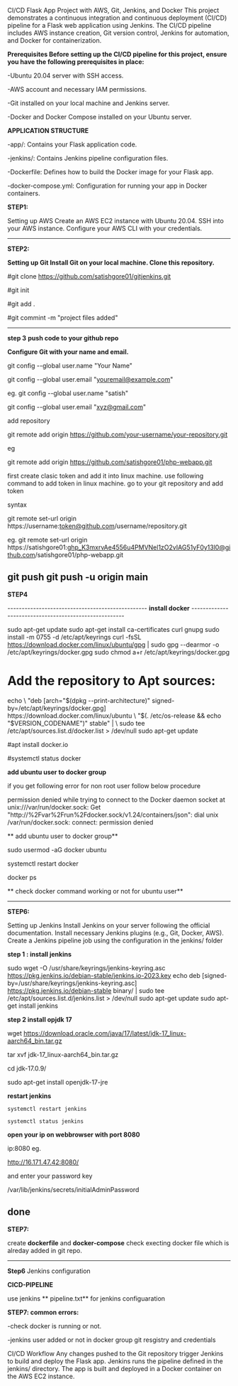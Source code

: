 CI/CD Flask App Project with AWS, Git, Jenkins, and Docker This project demonstrates a continuous integration and continuous deployment (CI/CD) pipeline for a Flask web application using Jenkins. The CI/CD pipeline includes AWS instance creation, Git version control, Jenkins for automation, and Docker for containerization.

**Prerequisites Before setting up the CI/CD pipeline for this project, ensure you have the following prerequisites in place:**

-Ubuntu 20.04 server with SSH access.

-AWS account and necessary IAM permissions. 

-Git installed on your local machine and Jenkins server. 

-Docker and Docker Compose installed on your Ubuntu server.

**APPLICATION STRUCTURE**

-app/: 
Contains your Flask application code.

-jenkins/: Contains Jenkins pipeline configuration files.

-Dockerfile: Defines how to build the Docker image for your Flask app.

-docker-compose.yml: Configuration for running your app in Docker containers.

**STEP1:**

Setting up AWS Create an AWS EC2 instance with Ubuntu 20.04. SSH into your AWS instance. Configure your AWS CLI with your credentials.

-----------------------------------------------------------------------------------------------------------------------

**STEP2:**

**Setting up Git Install Git on your local machine. Clone this repository.**

#git clone https://github.com/satishgore01/gitjenkins.git

#git init

#git add .

#git commint -m "project files added"

-------------------------------------------------------------------------------------------------------------------------

**step 3**
  **push code to your github repo**

**Configure Git with your name and email.**

git config --global user.name "Your Name" 

 git config --global user.email "youremail@example.com"

eg.
git config --global user.name "satish"

git config --global user.email "xyz@gmail.com"

add repository

git remote add origin https://github.com/your-username/your-repository.git

eg

git remote add origin https://github.com/satishgore01/php-webapp.git

first create clasic token and add it into linux machine. use following command to add token in linux machine. go to your git repository and add token

syntax

git remote set-url origin https://username:token@github.com/username/repository.git

eg. git remote set-url origin https://satishgore01:ghp_K3mxrvAe4556u4PMVNel1zO2vIAG51yF0y13l0@github.com/satishgore01/php-webapp.git

git push git push -u origin main
----------------------------------------------------------------------------------------------------------------------------------------------------------------

**STEP4**
 
 ------------------------------------------------- **install docker** ------------------------------------------------------

sudo apt-get update sudo apt-get install ca-certificates curl gnupg sudo install -m 0755 -d /etc/apt/keyrings curl -fsSL https://download.docker.com/linux/ubuntu/gpg | sudo gpg --dearmor -o /etc/apt/keyrings/docker.gpg sudo chmod a+r /etc/apt/keyrings/docker.gpg

# Add the repository to Apt sources: 

echo \ "deb [arch="$(dpkg --print-architecture)" signed-by=/etc/apt/keyrings/docker.gpg] https://download.docker.com/linux/ubuntu \ "$(. /etc/os-release && echo "$VERSION_CODENAME")" stable" | \ sudo tee /etc/apt/sources.list.d/docker.list > /dev/null sudo apt-get update

 #apt  install docker.io

 #systemctl status docker

**add ubuntu user to docker group**

if you get following error for non root user follow below procedure

permission denied while trying to connect to the Docker daemon socket at unix:///var/run/docker.sock: Get "http://%2Fvar%2Frun%2Fdocker.sock/v1.24/containers/json": dial unix /var/run/docker.sock: connect: permission denied

** add ubuntu user to docker group**

 sudo usermod -aG docker ubuntu
 
 systemctl restart docker 
 
 docker ps 

** check docker command working or not for ubuntu user**

----------------------------------------------------------------------------------------------------------------------------

      

**STEP6:**
 
 Setting up Jenkins Install Jenkins on your server
 following the official documentation. Install necessary Jenkins plugins (e.g., Git, Docker, AWS). Create a Jenkins pipeline job using the configuration in the jenkins/ folder

 **step 1 : install jenkins**

  sudo wget -O /usr/share/keyrings/jenkins-keyring.asc \
  https://pkg.jenkins.io/debian-stable/jenkins.io-2023.key
echo deb [signed-by=/usr/share/keyrings/jenkins-keyring.asc] \
  https://pkg.jenkins.io/debian-stable binary/ | sudo tee \
  /etc/apt/sources.list.d/jenkins.list > /dev/null
sudo apt-get update
sudo apt-get install jenkins

**step 2 install opjdk 17**

  wget https://download.oracle.com/java/17/latest/jdk-17_linux-aarch64_bin.tar.gz

  tar xvf jdk-17_linux-aarch64_bin.tar.gz

  cd jdk-17.0.9/

  sudo apt-get install openjdk-17-jre

**restart jenkins**

    systemctl restart jenkins

    systemctl status jenkins

 **open your ip on webbrowser with port 8080**

 ip:8080
 eg.
 
  http://16.171.47.42:8080/

 and enter your password key

 /var/lib/jenkins/secrets/initialAdminPassword

**done**
----------------------------------------------------------------------------------------------------------------------------
**STEP7:**

create **dockerfile** and **docker-compose** check execting docker file which is alreday added in git repo.

----------------------------------------------------------------------------------------------------------------------------

**Step6**
Jenkins configuration

**CICD-PIPELINE** 

   use jenkins ** pipeline.txt** for jenkins configuaration 

**STEP7: common errors:** 

-check docker is running or not. 

-jenkins user added or not in docker group git resgistry and credentials

CI/CD Workflow Any changes pushed to the Git repository trigger Jenkins to build and deploy the Flask app. Jenkins runs the pipeline defined in the jenkins/ directory. The app is built and deployed in a Docker container on the AWS EC2 instance.



